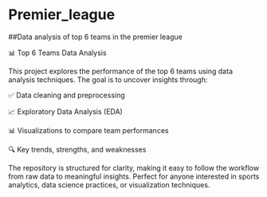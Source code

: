 # Premier_league
##Data analysis of top 6 teams in the premier league

📊 Top 6 Teams Data Analysis

This project explores the performance of the top 6 teams using data analysis techniques. The goal is to uncover insights through:

✅ Data cleaning and preprocessing

📈 Exploratory Data Analysis (EDA)

📊 Visualizations to compare team performances

🔍 Key trends, strengths, and weaknesses

The repository is structured for clarity, making it easy to follow the workflow from raw data to meaningful insights. Perfect for anyone interested in sports analytics, data science practices, or visualization techniques.
